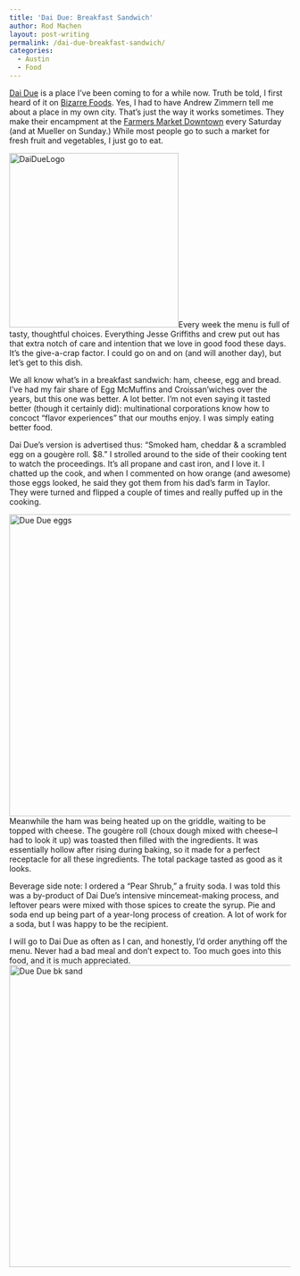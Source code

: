 ```yaml
---
title: 'Dai Due: Breakfast Sandwich'
author: Rod Machen
layout: post-writing
permalink: /dai-due-breakfast-sandwich/
categories:
  - Austin
  - Food
---
```

<a href="http://daidueaustin.net/" target="_blank">Dai Due</a> is a place I&#8217;ve been coming to for a while now. Truth be told, I first heard of it on <a href="http://www.travelchannel.com/tv-shows/bizarre-foods" target="_blank">Bizarre Foods</a>. Yes, I had to have Andrew Zimmern tell me about a place in my own city. That&#8217;s just the way it works sometimes. They make their encampment at the <a href="http://www.sfcfarmersmarket.org/markets/sfc-farmers-market-downtown" target="_blank">Farmers Market Downtown</a> every Saturday (and at Mueller on Sunday.) While most people go to such a market for fresh fruit and vegetables, I just go to eat.

<img class="alignright size-full wp-image-220" alt="DaiDueLogo" src="http://words.rodmachen.com/wp-content/uploads/2014/01/DaiDueLogo.jpg" width="303" height="312" />Every week the menu is full of tasty, thoughtful choices. Everything Jesse Griffiths and crew put out has that extra notch of care and intention that we love in good food these days. It&#8217;s the give-a-crap factor. I could go on and on (and will another day), but let&#8217;s get to this dish.

We all know what&#8217;s in a breakfast sandwich: ham, cheese, egg and bread. I&#8217;ve had my fair share of Egg McMuffins and Croissan&#8217;wiches over the years, but this one was better. A lot better. I&#8217;m not even saying it tasted better (though it certainly did): multinational corporations know how to concoct &#8220;flavor experiences&#8221; that our mouths enjoy. I was simply eating better food.<!--more-->

Dai Due&#8217;s version is advertised thus: &#8220;Smoked ham, cheddar & a scrambled egg on a gougère roll. $8.&#8221; I strolled around to the side of their cooking tent to watch the proceedings. It&#8217;s all propane and cast iron, and I love it. I chatted up the cook, and when I commented on how orange (and awesome) those eggs looked, he said they got them from his dad&#8217;s farm in Taylor. They were turned and flipped a couple of times and really puffed up in the cooking.

<img class="alignright  wp-image-222" alt="Due Due eggs" src="http://words.rodmachen.com/wp-content/uploads/2014/01/Due-Due-eggs.jpg" width="720" height="540" />Meanwhile the ham was being heated up on the griddle, waiting to be topped with cheese. The gougère roll (choux dough mixed with cheese–I had to look it up) was toasted then filled with the ingredients. It was essentially hollow after rising during baking, so it made for a perfect receptacle for all these ingredients. The total package tasted as good as it looks.

Beverage side note: I ordered a &#8220;Pear Shrub,&#8221; a fruity soda. I was told this was a by-product of Dai Due&#8217;s intensive mincemeat-making process, and leftover pears were mixed with those spices to create the syrup. Pie and soda end up being part of a year-long process of creation. A lot of work for a soda, but I was happy to be the recipient.

I will go to Dai Due as often as I can, and honestly, I&#8217;d order anything off the menu. Never had a bad meal and don&#8217;t expect to. Too much goes into this food, and it is much appreciated.<img class="alignright  wp-image-221" alt="Due Due bk sand" src="http://words.rodmachen.com/wp-content/uploads/2014/01/Due-Due-bk-sand.jpg" width="720" height="540" />